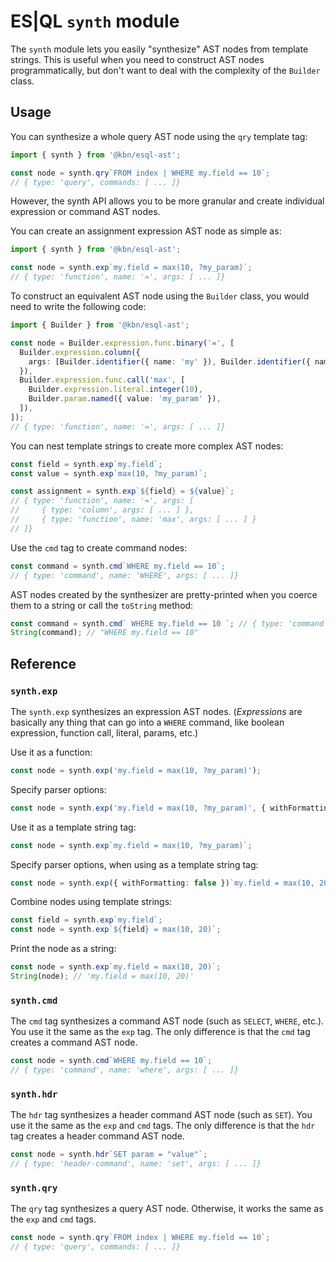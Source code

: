 # ES|QL `synth` module

The `synth` module lets you easily "synthesize" AST nodes from template strings.
This is useful when you need to construct AST nodes programmatically, but don't
want to deal with the complexity of the `Builder` class.

## Usage

You can synthesize a whole query AST node using the `qry` template tag:

```ts
import { synth } from '@kbn/esql-ast';

const node = synth.qry`FROM index | WHERE my.field == 10`;
// { type: 'query', commands: [ ... ]}
```

However, the synth API allows you to be more granular and create
individual expression or command AST nodes.

You can create an assignment expression AST node as simple as:

```ts
import { synth } from '@kbn/esql-ast';

const node = synth.exp`my.field = max(10, ?my_param)`;
// { type: 'function', name: '=', args: [ ... ]}
```

To construct an equivalent AST node using the `Builder` class, you would need to
write the following code:

```ts
import { Builder } from '@kbn/esql-ast';

const node = Builder.expression.func.binary('=', [
  Builder.expression.column({
    args: [Builder.identifier({ name: 'my' }), Builder.identifier({ name: 'field' })],
  }),
  Builder.expression.func.call('max', [
    Builder.expression.literal.integer(10),
    Builder.param.named({ value: 'my_param' }),
  ]),
]);
// { type: 'function', name: '=', args: [ ... ]}
```

You can nest template strings to create more complex AST nodes:

```ts
const field = synth.exp`my.field`;
const value = synth.exp`max(10, ?my_param)`;

const assignment = synth.exp`${field} = ${value}`;
// { type: 'function', name: '=', args: [
//     { type: 'column', args: [ ... ] },
//     { type: 'function', name: 'max', args: [ ... ] }
// ]}
```

Use the `cmd` tag to create command nodes:

```ts
const command = synth.cmd`WHERE my.field == 10`;
// { type: 'command', name: 'WHERE', args: [ ... ]}
```

AST nodes created by the synthesizer are pretty-printed when you coerce them to
a string or call the `toString` method:

```ts
const command = synth.cmd` WHERE my.field == 10 `; // { type: 'command', ... }
String(command); // "WHERE my.field == 10"
```

## Reference

### `synth.exp`

The `synth.exp` synthesizes an expression AST nodes. (_Expressions_ are
basically any thing that can go into a `WHERE` command, like boolean expression,
function call, literal, params, etc.)

Use it as a function:

```ts
const node = synth.exp('my.field = max(10, ?my_param)');
```

Specify parser options:

```ts
const node = synth.exp('my.field = max(10, ?my_param)', { withFormatting: false });
```

Use it as a template string tag:

```ts
const node = synth.exp`my.field = max(10, ?my_param)`;
```

Specify parser options, when using as a template string tag:

```ts
const node = synth.exp({ withFormatting: false })`my.field = max(10, 20)`;
```

Combine nodes using template strings:

```ts
const field = synth.exp`my.field`;
const node = synth.exp`${field} = max(10, 20)`;
```

Print the node as a string:

```ts
const node = synth.exp`my.field = max(10, 20)`;
String(node); // 'my.field = max(10, 20)'
```

### `synth.cmd`

The `cmd` tag synthesizes a command AST node (such as `SELECT`, `WHERE`,
etc.). You use it the same as the `exp` tag. The only difference is that the
`cmd` tag creates a command AST node.

```ts
const node = synth.cmd`WHERE my.field == 10`;
// { type: 'command', name: 'where', args: [ ... ]}
```

### `synth.hdr`

The `hdr` tag synthesizes a header command AST node (such as `SET`). You use it
the same as the `exp` and `cmd` tags. The only difference is that the `hdr` tag
creates a header command AST node.

```ts
const node = synth.hdr`SET param = "value"`;
// { type: 'header-command', name: 'set', args: [ ... ]}
```

### `synth.qry`

The `qry` tag synthesizes a query AST node. Otherwise, it works the same as the
`exp` and `cmd` tags.

```ts
const node = synth.qry`FROM index | WHERE my.field == 10`;
// { type: 'query', commands: [ ... ]}
```
